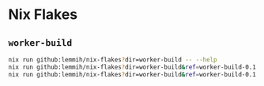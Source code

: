 # Nix Flakes

## `worker-build`

```bash
nix run github:lemmih/nix-flakes?dir=worker-build -- --help
nix run github:lemmih/nix-flakes?dir=worker-build&ref=worker-build-0.1.2 -- --help
nix run github:lemmih/nix-flakes?dir=worker-build&ref=worker-build-0.1.1 -- --help
```
